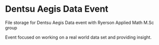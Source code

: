 # Dentsu Aegis Data Event
 File storage for Dentsu Aegis Data event with Ryerson Applied Math M.Sc group

Event focused on working on a real world data set and providing insight. 
